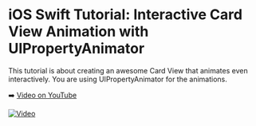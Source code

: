 # iOS Swift Tutorial: Interactive Card View Animation with UIPropertyAnimator

This tutorial is about creating an awesome Card View that animates even interactively. You are using UIPropertyAnimator for the animations.

➡️ [Video on YouTube](https://youtu.be/L-f1KSPKm4I)

[![Video](https://img.youtube.com/vi/L-f1KSPKm4I/0.jpg)](https://www.youtube.com/watch?v=L-f1KSPKm4I)
